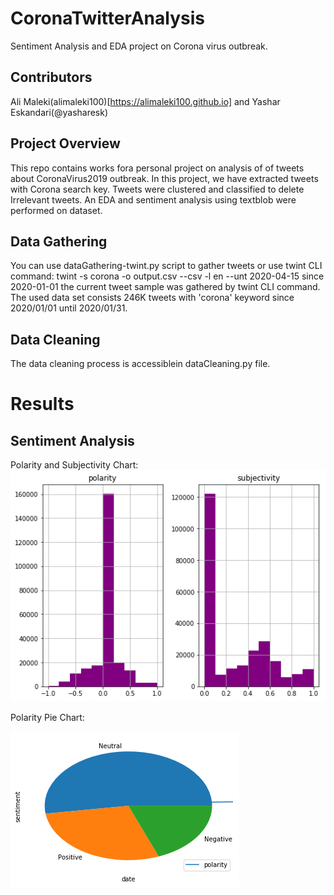 # CoronaTwitterAnalysis
Sentiment Analysis and EDA project on Corona virus outbreak.
## Contributors
Ali Maleki(alimaleki100)[https://alimaleki100.github.io] and Yashar Eskandari(@yasharesk)

## Project Overview
This repo contains works fora personal project on analysis of of tweets about CoronaVirus2019 outbreak.
In this project, we have extracted tweets with Corona search key.
Tweets were clustered and classified to delete Irrelevant tweets.
An EDA and sentiment analysis using textblob were performed on dataset.

## Data Gathering
You can use dataGathering-twint.py script to gather tweets or use twint CLI command:
twint -s corona -o output.csv --csv -l en --unt 2020-04-15 since 2020-01-01
the current tweet sample was gathered by twint CLI command.
The used data set consists 246K tweets with 'corona' keyword since 2020/01/01 until 2020/01/31.

## Data Cleaning
The data cleaning process is accessiblein dataCleaning.py file.

# Results
## Sentiment Analysis

Polarity and Subjectivity Chart:
![Image of Polarity and Subjectivity](https://github.com/alimaleki100/CoronaTwitterAnalysis/blob/master/images/polarity.subjectivity.png)




Polarity Pie Chart:

![Image of Polarity Pie Chart](https://github.com/alimaleki100/CoronaTwitterAnalysis/blob/master/images/PolarityPie.png)







